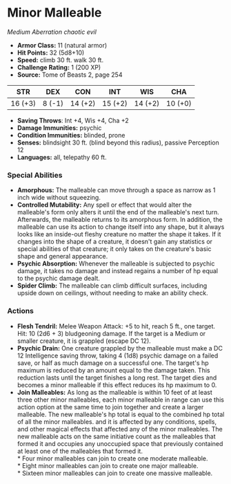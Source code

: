 # Minor Malleable

*Medium* *Aberration* *chaotic evil*

- **Armor Class:** 11 (natural armor)
- **Hit Points:** 32 (5d8+10)
- **Speed:** climb 30 ft. walk 30 ft.
- **Challenge Rating:** 1 (200 XP)
- **Source:** Tome of Beasts 2, page 254

| STR | DEX | CON | INT | WIS | CHA |
| --- | --- | --- | --- | --- | --- |
| 16 (+3) | 8 (-1) | 14 (+2) | 15 (+2) | 14 (+2) | 10 (+0) |

- **Saving Throws**: Int +4, Wis +4, Cha +2
- **Damage Immunities:** psychic
- **Condition Immunities:** blinded, prone
- **Senses:** blindsight 30 ft. (blind beyond this radius), passive Perception 12
- **Languages:** all, telepathy 60 ft.

### Special Abilities

- **Amorphous:** The malleable can move through a space as narrow as 1 inch wide without squeezing.
- **Controlled Mutability:** Any spell or effect that would alter the malleable's form only alters it until the end of the malleable's next turn. Afterwards, the malleable returns to its amorphous form. In addition, the malleable can use its action to change itself into any shape, but it always looks like an inside-out fleshy creature no matter the shape it takes. If it changes into the shape of a creature, it doesn't gain any statistics or special abilities of that creature; it only takes on the creature's basic shape and general appearance.
- **Psychic Absorption:** Whenever the malleable is subjected to psychic damage, it takes no damage and instead regains a number of hp equal to the psychic damage dealt.
- **Spider Climb:** The malleable can climb difficult surfaces, including upside down on ceilings, without needing to make an ability check.

### Actions

- **Flesh Tendril:** Melee Weapon Attack: +5 to hit, reach 5 ft., one target. Hit: 10 (2d6 + 3) bludgeoning damage. If the target is a Medium or smaller creature, it is grappled (escape DC 12).
- **Psychic Drain:** One creature grappled by the malleable must make a DC 12 Intelligence saving throw, taking 4 (1d8) psychic damage on a failed save, or half as much damage on a successful one. The target's hp maximum is reduced by an amount equal to the damage taken. This reduction lasts until the target finishes a long rest. The target dies and becomes a minor malleable if this effect reduces its hp maximum to 0.
- **Join Malleables:** As long as the malleable is within 10 feet of at least three other minor malleables, each minor malleable in range can use this action option at the same time to join together and create a larger malleable. The new malleable's hp total is equal to the combined hp total of all the minor malleables. and it is affected by any conditions, spells, and other magical effects that affected any of the minor malleables. The new malleable acts on the same initiative count as the malleables that formed it and occupies any unoccupied space that previously contained at least one of the malleables that formed it. <br>* Four minor malleables can join to create one moderate malleable. <br>* Eight minor malleables can join to create one major malleable. <br>* Sixteen minor malleables can join to create one massive malleable.


